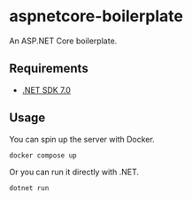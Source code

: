 # aspnetcore-boilerplate

An ASP.NET Core boilerplate.

## Requirements

- [.NET SDK 7.0](https://dotnet.microsoft.com/download/dotnet/7.0)

## Usage

You can spin up the server with Docker.

```bash
docker compose up
```

Or you can run it directly with .NET.

```bash
dotnet run
```
